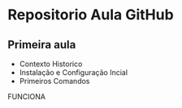 # Repositorio Aula GitHub
## Primeira aula

- Contexto Historico
- Instalação e Configuração Incial
- Primeiros Comandos

FUNCIONA